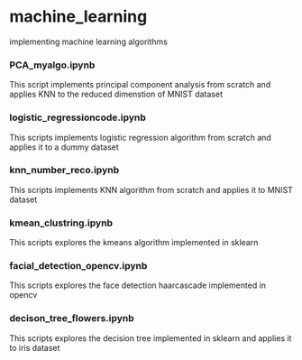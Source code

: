 # machine_learning

implementing machine learning algorithms 

### PCA_myalgo.ipynb
This script implements principal component analysis from scratch and applies KNN to the reduced dimenstion of MNIST dataset

### logistic_regressioncode.ipynb
This scripts implements logistic regression algorithm from scratch and applies it to a dummy dataset

### knn_number_reco.ipynb	
This scripts implements KNN algorithm from scratch and applies it to MNIST dataset

### kmean_clustring.ipynb
This scripts explores the kmeans algorithm implemented in sklearn

### facial_detection_opencv.ipynb	
This scripts explores the face detection haarcascade implemented in opencv

### decison_tree_flowers.ipynb
This scripts explores the decision tree implemented in sklearn and applies it to iris dataset 

